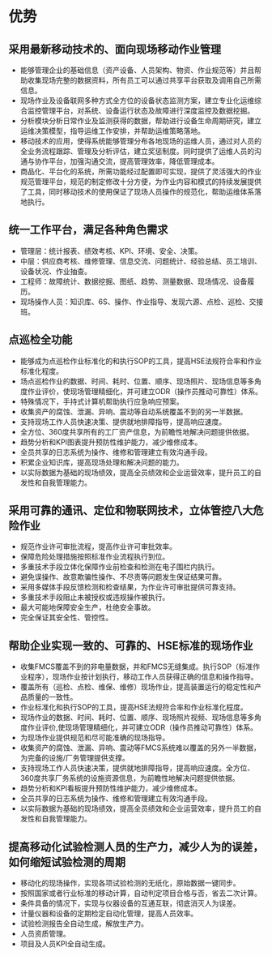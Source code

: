 # 优势

## 采用最新移动技术的、面向现场移动作业管理

* 能够管理企业的基础信息（资产设备、人员架构、物资、作业规范等）并且帮助收集现场完整的数据资料，所有员工可以通过共享平台获取及调用自己所需信息。
* 现场作业及设备联网多种方式全方位的设备状态监测方案，建立专业化运维综合监控管理平台，对系统、设备运行状态及故障进行深度监控及数据挖掘。
* 分析模块分析日常作业及监测获得的数据，帮助进行设备生命周期研究，建立运维决策模型，指导运维工作安排，并帮助运维策略落地。
* 移动技术的应用，使得系统能够管理分布各地现场的运维人员，通过对人员的全业务流程跟踪、管理及分析评估，建立奖惩制度。同时提供了运维人员的沟通与协作平台，加强沟通交流，提高管理效率，降低管理成本。
* 商品化、平台化的系统，所需功能经过配置即可实现，提供了灵活强大的作业规范管理平台，规范的制定修改十分方便，为作业内容和模式的持续发展提供了工具，同时移动技术的使用保证了现场人员操作的规范化，帮助运维体系落地执行。

## 统一工作平台，满足各种角色需求

* 管理层：统计报表、绩效考核、KPI、环境、安全、决策。
* 中层：供应商考核、维修管理、信息交流、问题统计、经验总结、员工培训、设备状况、作业抽查。
* 工程师：故障统计、数据挖掘、图纸、趋势、测量数据、现场情况、设备履历。
* 现场操作人员：知识库、6S、操作、作业指导、发现六源、点检、巡检、交接班。

## 点巡检全功能

* 能够成为点巡检作业标准化的和执行SOP的工具，提高HSE法规符合率和作业标准化程度。
* 场点巡检作业的数据、时间、耗时、位置、顺序、现场照片、现场信息等多角度作业评价，使现场管理精细化，并可建立ODR（操作员推动可靠性）体系。
* 特殊情况下，手持式计算机帮助执行应急响应预案。
* 收集资产的腐蚀、泄漏、异响、震动等自动系统覆盖不到的另一半数据。
* 支持现场工作人员快速决策、提供就地排障指导，提高响应速度。
* 全方位、360度共享所有的工厂资产信息，为前瞻性地解决问题提供依据。
* 趋势分析和KPI图表提升预防性维护能力，减少维修成本。
* 全员共享的日志系统为操作、维修和管理建立有效沟通手段。
* 积累企业知识库，提高现场处理和解决问题的能力。
* 以实际数据为基础的现场绩效，提高全员绩效和企业运营效率，提升员工的自发性和自我管理能力。

## 采用可靠的通讯、定位和物联网技术，立体管控八大危险作业

* 规范作业许可审批流程，提高作业许可审批效率。
* 保障危险处理措施按照标准作业流程执行到位。
* 多重技术手段立体化保障作业前检查和检测在电子围栏内执行。
* 避免误操作、故意欺骗性操作、不尽责等问题发生保证结果可靠。
* 采用多媒体手段反馈检测和检查结果，为作业许可审批提供可靠支持。
* 多重技术手段阻止未被授权或违规操作被执行。
* 最大可能地保障安全生产，杜绝安全事故。
* 完全保证其安全性、管控性。

## 帮助企业实现一致的、可靠的、HSE标准的现场作业  

* 收集FMCS覆盖不到的非电量数据，并和FMCS无缝集成。执行SOP（标准作业程序），现场作业按计划执行，移动工作人员获得正确的信息和操作指导。
* 覆盖所有（巡检、点检、维保、维修）现场作业，提高装置运行的稳定性和产品质量的一致性。
* 作业标准化和执行SOP的工具，提高HSE法规符合率和作业标准化程度。
* 现场作业的数据、时间、耗时、位置、顺序、现场照片视频、现场信息等多角度作业评价,使现场管理精细化，并可建立ODR（操作员推动可靠性）体系。
* 为现场作业提供规范和尽可能准确的现场指导。
* 收集资产的腐蚀、泄漏、异响、震动等FMCS系统难以覆盖的另外一半数据，为完备的设施/厂务管理提供支撑。
* 支持现场工作人员快速决策，提供就地排障指导，提高响应速度。全方位、360度共享厂务系统的设施资源信息，为前瞻性地解决问题提供依据。
* 趋势分析和KPI看板提升预防性维护能力，减少维修成本。
* 全员共享的日志系统为操作、维修和管理建立有效沟通手段。
* 以实际数据为基础的现场绩效，提高全员绩效和企业运营效率，提升员工的自发性和自我管理能力。

## 提高移动化试验检测人员的生产力，减少人为的误差，如何缩短试验检测的周期

* 移动化的现场操作，实现各项试验检测的无纸化，原始数据一键同步。
* 按照国家或者行业标准的移动计算，自动判定项目合格与否，省去二次计算。
* 条件具备的情况下，实现与仪器设备的互通互联，彻底消灭人为误差。
* 计量仪器和设备的定期检定自动化管理，提高人员效率。
* 试验检测报告全自动生成，解放生产力。
* 人员资质管理。
* 项目及人员KPI全自动生成。

